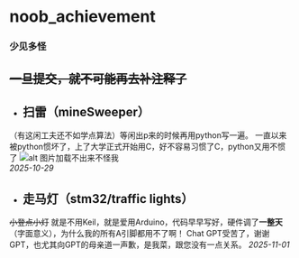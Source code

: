 # noob_achievement
### 少见多怪
~~一旦提交，就不可能再去补注释了~~
---
- ## 扫雷（mineSweeper）
（有这闲工夫还不如学点算法）等闲出p来的时候再用python写一遍。
一直以来被python惯坏了，上了大学正式开始用C，好不容易习惯了C，python又用不惯了
![alt 图片加载不出来不怪我](https://www.qstheory.cn/titlepic/112461/1124618602_1560412405448_title0h.jpg)   
*2025-10-29*
- ## 走马灯（stm32/traffic lights）
~~小登点小灯~~
就是不用Keil，就是爱用Arduino，代码早早写好，硬件调了**一整天**（字面意义），为什么我的所有A引脚都用不了啊！
Chat GPT受苦了，谢谢GPT，也尤其向GPT的母亲道一声歉，是我菜，跟您没有一点关系。
*2025-11-01*
